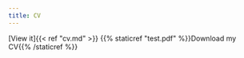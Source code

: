 ```yaml
---
title: CV
---
```

[View it]{{< ref "cv.md" >}}
{{% staticref "test.pdf" %}}Download my CV{{% /staticref %}}

